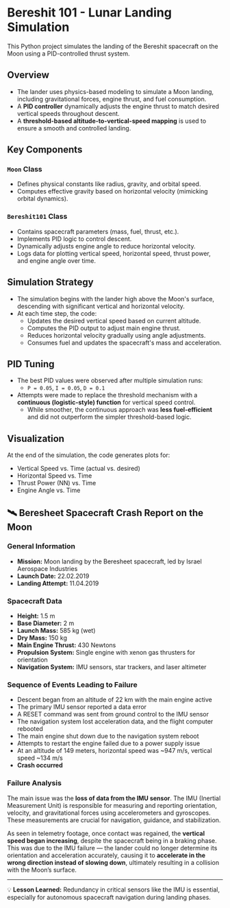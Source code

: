 # Bereshit 101 - Lunar Landing Simulation

This Python project simulates the landing of the Bereshit spacecraft on the Moon using a PID-controlled thrust system.

## Overview

- The lander uses physics-based modeling to simulate a Moon landing, including gravitational forces, engine thrust, and fuel consumption.
- A **PID controller** dynamically adjusts the engine thrust to match desired vertical speeds throughout descent.
- A **threshold-based altitude-to-vertical-speed mapping** is used to ensure a smooth and controlled landing.

## Key Components

### `Moon` Class
- Defines physical constants like radius, gravity, and orbital speed.
- Computes effective gravity based on horizontal velocity (mimicking orbital dynamics).

### `Bereshit101` Class
- Contains spacecraft parameters (mass, fuel, thrust, etc.).
- Implements PID logic to control descent.
- Dynamically adjusts engine angle to reduce horizontal velocity.
- Logs data for plotting vertical speed, horizontal speed, thrust power, and engine angle over time.

## Simulation Strategy

- The simulation begins with the lander high above the Moon's surface, descending with significant vertical and horizontal velocity.
- At each time step, the code:
  - Updates the desired vertical speed based on current altitude.
  - Computes the PID output to adjust main engine thrust.
  - Reduces horizontal velocity gradually using angle adjustments.
  - Consumes fuel and updates the spacecraft's mass and acceleration.

## PID Tuning

- The best PID values were observed after multiple simulation runs:
  - `P = 0.05`, `I = 0.05`, `D = 0.1`
- Attempts were made to replace the threshold mechanism with a **continuous (logistic-style) function** for vertical speed control.
  - While smoother, the continuous approach was **less fuel-efficient** and did not outperform the simpler threshold-based logic.

## Visualization

At the end of the simulation, the code generates plots for:
- Vertical Speed vs. Time (actual vs. desired)
- Horizontal Speed vs. Time
- Thrust Power (NN) vs. Time
- Engine Angle vs. Time

## 🛰️ Beresheet Spacecraft Crash Report on the Moon

### General Information
- **Mission:** Moon landing by the Beresheet spacecraft, led by Israel Aerospace Industries  
- **Launch Date:** 22.02.2019  
- **Landing Attempt:** 11.04.2019  

### Spacecraft Data
- **Height:** 1.5 m  
- **Base Diameter:** 2 m  
- **Launch Mass:** 585 kg (wet)  
- **Dry Mass:** 150 kg  
- **Main Engine Thrust:** 430 Newtons  
- **Propulsion System:** Single engine with xenon gas thrusters for orientation  
- **Navigation System:** IMU sensors, star trackers, and laser altimeter  

### Sequence of Events Leading to Failure

- Descent began from an altitude of 22 km with the main engine active  
- The primary IMU sensor reported a data error  
- A RESET command was sent from ground control to the IMU sensor  
- The navigation system lost acceleration data, and the flight computer rebooted  
- The main engine shut down due to the navigation system reboot  
- Attempts to restart the engine failed due to a power supply issue  
- At an altitude of 149 meters, horizontal speed was ~947 m/s, vertical speed ~134 m/s  
- **Crash occurred**  

### Failure Analysis

The main issue was the **loss of data from the IMU sensor**. The IMU (Inertial Measurement Unit) is responsible for measuring and reporting orientation, velocity, and gravitational forces using accelerometers and gyroscopes. These measurements are crucial for navigation, guidance, and stabilization.

As seen in telemetry footage, once contact was regained, the **vertical speed began increasing**, despite the spacecraft being in a braking phase. This was due to the IMU failure — the lander could no longer determine its orientation and acceleration accurately, causing it to **accelerate in the wrong direction instead of slowing down**, ultimately resulting in a collision with the Moon’s surface.

---

💡 **Lesson Learned:** Redundancy in critical sensors like the IMU is essential, especially for autonomous spacecraft navigation during landing phases.
